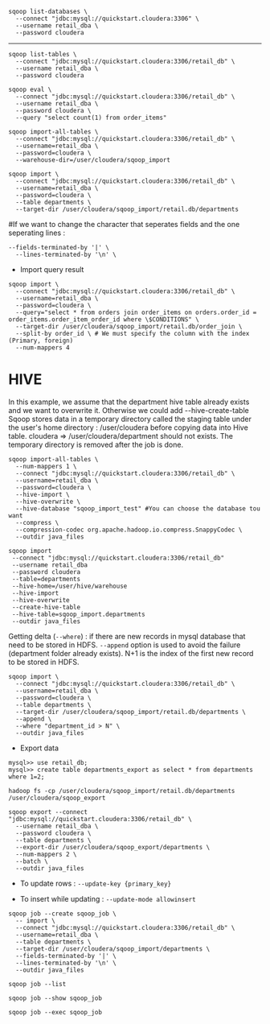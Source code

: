 
```
sqoop list-databases \
  --connect "jdbc:mysql://quickstart.cloudera:3306" \
  --username retail_dba \
  --password cloudera
```
---------------------------------

```
sqoop list-tables \
  --connect "jdbc:mysql://quickstart.cloudera:3306/retail_db" \
  --username retail_dba \
  --password cloudera
```

```
sqoop eval \
  --connect "jdbc:mysql://quickstart.cloudera:3306/retail_db" \
  --username retail_dba \
  --password cloudera \
  --query "select count(1) from order_items"
```

```
sqoop import-all-tables \
  --connect "jdbc:mysql://quickstart.cloudera:3306/retail_db" \
  --username=retail_dba \
  --password=cloudera \
  --warehouse-dir=/user/cloudera/sqoop_import
```

```
sqoop import \
  --connect "jdbc:mysql://quickstart.cloudera:3306/retail_db" \
  --username=retail_dba \
  --password=cloudera \
  --table departments \
  --target-dir /user/cloudera/sqoop_import/retail.db/departments
```

#If we want to change the character that seperates fields and the one seperating lines :
```
--fields-terminated-by '|' \
  --lines-terminated-by '\n' \
```

- Import query result
```
sqoop import \
  --connect "jdbc:mysql://quickstart.cloudera:3306/retail_db" \
  --username=retail_dba \
  --password=cloudera \
  --query="select * from orders join order_items on orders.order_id = order_items.order_item_order_id where \$CONDITIONS" \
  --target-dir /user/cloudera/sqoop_import/retail.db/order_join \
  --split-by order_id \ # We must specify the column with the index (Primary, foreign)
  --num-mappers 4
```

# HIVE 

In this example, we assume that the department hive table already exists and we want to overwrite it.
Otherwise we could add --hive-create-table
Sqoop stores data in a temporary directory called the staging table under the user's home directory : /user/cloudera
before copying data into Hive table. cloudera => /user/cloudera/department should not exists.
The temporary directory is removed after the job is done.

```
sqoop import-all-tables \
  --num-mappers 1 \
  --connect "jdbc:mysql://quickstart.cloudera:3306/retail_db" \
  --username=retail_dba \
  --password=cloudera \
  --hive-import \
  --hive-overwrite \
  --hive-database "sqoop_import_test" #You can choose the database tou want
  --compress \
  --compression-codec org.apache.hadoop.io.compress.SnappyCodec \
  --outdir java_files
 ```
 
 ```
sqoop import 
  --connect "jdbc:mysql://quickstart.cloudera:3306/retail_db" 
  --username retail_dba 
  --password cloudera 
  --table=departments 
  --hive-home=/user/hive/warehouse 
  --hive-import 
  --hive-overwrite 
  --create-hive-table 
  --hive-table=sqoop_import.departments
  --outdir java_files
```

Getting delta (`--where`) :  if there are new records in mysql database that need to be stored in HDFS.
`--append` option is used to avoid the failure (department folder already exists). 
N+1 is the index of the first new record to be stored in HDFS.

```
sqoop import \
  --connect "jdbc:mysql://quickstart.cloudera:3306/retail_db" \
  --username=retail_dba \
  --password=cloudera \
  --table departments \
  --target-dir /user/cloudera/sqoop_import/retail.db/departments \
  --append \
  --where "department_id > N" \ 
  --outdir java_files
```

- Export data

```
mysql>> use retail_db;
mysql>> create table departments_export as select * from departments where 1=2;
```

`hadoop fs -cp /user/cloudera/sqoop_import/retail.db/departments /user/cloudera/sqoop_export`

```
sqoop export --connect "jdbc:mysql://quickstart.cloudera:3306/retail_db" \
  --username retail_dba \
  --password cloudera \
  --table departments \
  --export-dir /user/cloudera/sqoop_export/departments \
  --num-mappers 2 \
  --batch \
  --outdir java_files
```

- To update rows : `--update-key {primary_key}`

- To insert while updating : `--update-mode allowinsert`

```
sqoop job --create sqoop_job \
  -- import \
  --connect "jdbc:mysql://quickstart.cloudera:3306/retail_db" \
  --username=retail_dba \
  --table departments \
  --target-dir /user/cloudera/sqoop_import/departments \
  --fields-terminated-by '|' \
  --lines-terminated-by '\n' \
  --outdir java_files
```

`sqoop job --list`

`sqoop job --show sqoop_job`

`sqoop job --exec sqoop_job`
